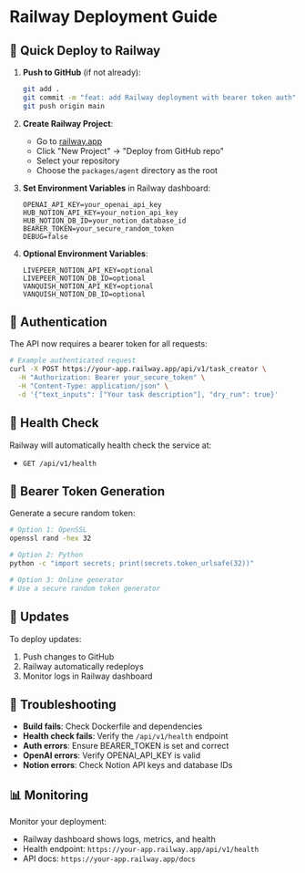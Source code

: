 # Railway Deployment Guide

## 🚀 Quick Deploy to Railway

1. **Push to GitHub** (if not already):
   ```bash
   git add .
   git commit -m "feat: add Railway deployment with bearer token auth"
   git push origin main
   ```

2. **Create Railway Project**:
   - Go to [railway.app](https://railway.app)
   - Click "New Project" → "Deploy from GitHub repo"
   - Select your repository
   - Choose the `packages/agent` directory as the root

3. **Set Environment Variables** in Railway dashboard:
   ```
   OPENAI_API_KEY=your_openai_api_key
   HUB_NOTION_API_KEY=your_notion_api_key  
   HUB_NOTION_DB_ID=your_notion_database_id
   BEARER_TOKEN=your_secure_random_token
   DEBUG=false
   ```

4. **Optional Environment Variables**:
   ```
   LIVEPEER_NOTION_API_KEY=optional
   LIVEPEER_NOTION_DB_ID=optional
   VANQUISH_NOTION_API_KEY=optional
   VANQUISH_NOTION_DB_ID=optional
   ```

## 🔐 Authentication

The API now requires a bearer token for all requests:

```bash
# Example authenticated request
curl -X POST https://your-app.railway.app/api/v1/task_creator \
  -H "Authorization: Bearer your_secure_token" \
  -H "Content-Type: application/json" \
  -d '{"text_inputs": ["Your task description"], "dry_run": true}'
```

## 🏥 Health Check

Railway will automatically health check the service at:
- `GET /api/v1/health`

## 📝 Bearer Token Generation

Generate a secure random token:
```bash
# Option 1: OpenSSL
openssl rand -hex 32

# Option 2: Python
python -c "import secrets; print(secrets.token_urlsafe(32))"

# Option 3: Online generator
# Use a secure random token generator
```

## 🔄 Updates

To deploy updates:
1. Push changes to GitHub
2. Railway automatically redeploys
3. Monitor logs in Railway dashboard

## 🐛 Troubleshooting

- **Build fails**: Check Dockerfile and dependencies
- **Health check fails**: Verify the `/api/v1/health` endpoint
- **Auth errors**: Ensure BEARER_TOKEN is set and correct
- **OpenAI errors**: Verify OPENAI_API_KEY is valid
- **Notion errors**: Check Notion API keys and database IDs

## 📊 Monitoring

Monitor your deployment:
- Railway dashboard shows logs, metrics, and health
- Health endpoint: `https://your-app.railway.app/api/v1/health`
- API docs: `https://your-app.railway.app/docs`
